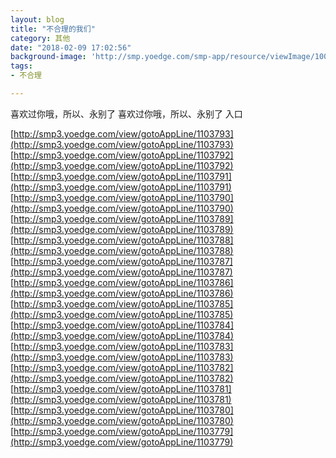 ```yaml
---
layout: blog
title: "不合理的我们"
category: 其他
date: "2018-02-09 17:02:56"
background-image: 'http://smp.yoedge.com/smp-app/resource/viewImage/1003517appline.png'
tags:
- 不合理

---
```

喜欢过你哦，所以、永别了
喜欢过你哦，所以、永别了
入口

[http://smp3.yoedge.com/view/gotoAppLine/1103793](http://smp3.yoedge.com/view/gotoAppLine/1103793)
[http://smp3.yoedge.com/view/gotoAppLine/1103792](http://smp3.yoedge.com/view/gotoAppLine/1103792)
[http://smp3.yoedge.com/view/gotoAppLine/1103791](http://smp3.yoedge.com/view/gotoAppLine/1103791)
[http://smp3.yoedge.com/view/gotoAppLine/1103790](http://smp3.yoedge.com/view/gotoAppLine/1103790)
[http://smp3.yoedge.com/view/gotoAppLine/1103789](http://smp3.yoedge.com/view/gotoAppLine/1103789)
[http://smp3.yoedge.com/view/gotoAppLine/1103788](http://smp3.yoedge.com/view/gotoAppLine/1103788)
[http://smp3.yoedge.com/view/gotoAppLine/1103787](http://smp3.yoedge.com/view/gotoAppLine/1103787)
[http://smp3.yoedge.com/view/gotoAppLine/1103786](http://smp3.yoedge.com/view/gotoAppLine/1103786)
[http://smp3.yoedge.com/view/gotoAppLine/1103785](http://smp3.yoedge.com/view/gotoAppLine/1103785)
[http://smp3.yoedge.com/view/gotoAppLine/1103784](http://smp3.yoedge.com/view/gotoAppLine/1103784)
[http://smp3.yoedge.com/view/gotoAppLine/1103783](http://smp3.yoedge.com/view/gotoAppLine/1103783)
[http://smp3.yoedge.com/view/gotoAppLine/1103782](http://smp3.yoedge.com/view/gotoAppLine/1103782)
[http://smp3.yoedge.com/view/gotoAppLine/1103781](http://smp3.yoedge.com/view/gotoAppLine/1103781)
[http://smp3.yoedge.com/view/gotoAppLine/1103780](http://smp3.yoedge.com/view/gotoAppLine/1103780)
[http://smp3.yoedge.com/view/gotoAppLine/1103779](http://smp3.yoedge.com/view/gotoAppLine/1103779)

        
